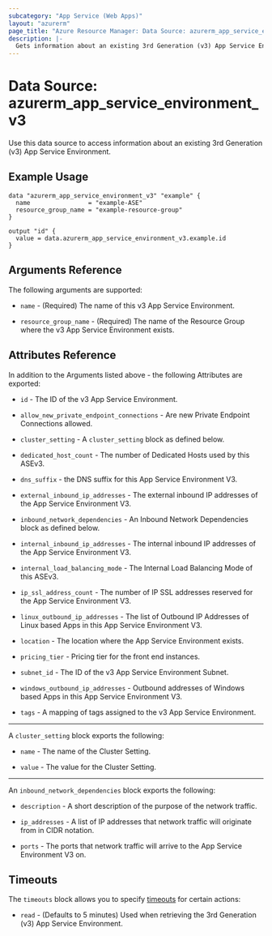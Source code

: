 ```yaml
---
subcategory: "App Service (Web Apps)"
layout: "azurerm"
page_title: "Azure Resource Manager: Data Source: azurerm_app_service_environment_v3"
description: |-
  Gets information about an existing 3rd Generation (v3) App Service Environment.
---
```


# Data Source: azurerm_app_service_environment_v3

Use this data source to access information about an existing 3rd Generation (v3) App Service Environment.

## Example Usage

```hcl
data "azurerm_app_service_environment_v3" "example" {
  name                = "example-ASE"
  resource_group_name = "example-resource-group"
}

output "id" {
  value = data.azurerm_app_service_environment_v3.example.id
}
```

## Arguments Reference

The following arguments are supported:

* `name` - (Required) The name of this v3 App Service Environment.

* `resource_group_name` - (Required) The name of the Resource Group where the v3 App Service Environment exists.

## Attributes Reference

In addition to the Arguments listed above - the following Attributes are exported:

* `id` - The ID of the v3 App Service Environment.

* `allow_new_private_endpoint_connections` - Are new Private Endpoint Connections allowed.

* `cluster_setting` - A `cluster_setting` block as defined below.

* `dedicated_host_count` - The number of Dedicated Hosts used by this ASEv3.

* `dns_suffix` - the DNS suffix for this App Service Environment V3.

* `external_inbound_ip_addresses` - The external inbound IP addresses of the App Service Environment V3.

* `inbound_network_dependencies` - An Inbound Network Dependencies block as defined below.

* `internal_inbound_ip_addresses` - The internal inbound IP addresses of the App Service Environment V3.

* `internal_load_balancing_mode` - The Internal Load Balancing Mode of this ASEv3.  

* `ip_ssl_address_count` - The number of IP SSL addresses reserved for the App Service Environment V3.

* `linux_outbound_ip_addresses` - The list of Outbound IP Addresses of Linux based Apps in this App Service Environment V3.

* `location` - The location where the App Service Environment exists.

* `pricing_tier` - Pricing tier for the front end instances.

* `subnet_id` - The ID of the v3 App Service Environment Subnet.

* `windows_outbound_ip_addresses` - Outbound addresses of Windows based Apps in this App Service Environment V3.

* `tags` - A mapping of tags assigned to the v3 App Service Environment.

---

A `cluster_setting` block exports the following:

* `name` - The name of the Cluster Setting.

* `value` - The value for the Cluster Setting.

---

An `inbound_network_dependencies` block exports the following:

* `description` - A short description of the purpose of the network traffic.

* `ip_addresses` - A list of IP addresses that network traffic will originate from in CIDR notation.

* `ports` - The ports that network traffic will arrive to the App Service Environment V3 on.

## Timeouts

The `timeouts` block allows you to specify [timeouts](https://www.terraform.io/language/resources/syntax#operation-timeouts) for certain actions:

* `read` - (Defaults to 5 minutes) Used when retrieving the 3rd Generation (v3) App Service Environment.
